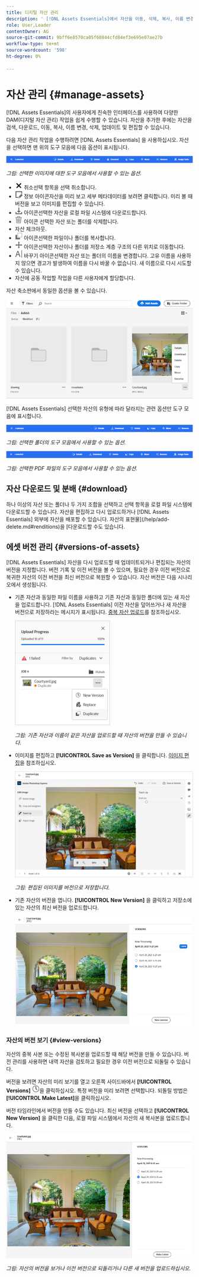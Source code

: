 ```yaml
---
title: 디지털 자산 관리
description: ' [!DNL Assets Essentials]에서 자산을 이동, 삭제, 복사, 이름 변경, 업데이트 및 버전입니다.'
role: User,Leader
contentOwner: AG
source-git-commit: 9bff6e8570ca05f60844cfd84ef3e695e07ae27b
workflow-type: tm+mt
source-wordcount: '598'
ht-degree: 0%

---
```



# 자산 관리 {#manage-assets}

[!DNL Assets Essentials]의 사용자에게 친숙한 인터페이스를 사용하여 다양한 DAM(디지털 자산 관리) 작업을 쉽게 수행할 수 있습니다. 자산을 추가한 후에는 자산을 검색, 다운로드, 이동, 복사, 이름 변경, 삭제, 업데이트 및 편집할 수 있습니다.

다음 자산 관리 작업을 수행하려면 [!DNL Assets Essentials] 을 사용하십시오. 자산을 선택하면 맨 위의 도구 모음에 다음 옵션이 표시됩니다.

![자산을 선택할 때의 도구 모음 옵션](assets/toolbar-image-selected.png)

*그림: 선택한 이미지에 대한 도구 모음에서 사용할 수 있는 옵션.*

* ![아이콘 선택 ](assets/do-not-localize/close-icon.png) 취소선택 항목을 선택 취소합니다.
* ![세부 ](assets/do-not-localize/edit-in-icon.png) 정보 아이콘자산을 미리 보고 세부 메타데이터를 보려면 클릭합니다. 미리 볼 때 버전을 보고 이미지를 편집할 수 있습니다.
* ![다운로드 ](assets/do-not-localize/download-icon.png) 아이콘선택한 자산을 로컬 파일 시스템에 다운로드합니다.
* ![삭제 ](assets/do-not-localize/delete-icon.png) 아이콘 선택한 자산 또는 폴더를 삭제합니다.
* 자산 체크아웃. <!-- ![checkout icon](assets/do-not-localize/checkout-icon.png) -->
* ![복사 ](assets/do-not-localize/copy-icon.png) 아이콘선택한 파일이나 폴더를 복사합니다.
* ![이동 ](assets/do-not-localize/move-icon.png) 아이콘선택한 자산이나 폴더를 저장소 계층 구조의 다른 위치로 이동합니다.
* ![이름 ](assets/do-not-localize/rename-icon.png) 바꾸기 아이콘선택한 자산 또는 폴더의 이름을 변경합니다. 고유 이름을 사용하지 않으면 경고가 발생하여 이름을 다시 바꿀 수 없습니다. 새 이름으로 다시 시도할 수 있습니다.
* 자산에 공동 작업할 작업을 다른 사용자에게 할당합니다. <!-- ![assign task icon](assets/do-not-localize/assign-task-icon.png) -->

자산 축소판에서 동일한 옵션을 볼 수 있습니다.

![자산을 관리할 자산 축소판의 옵션](assets/options-on-thumbnail.png)

[!DNL Assets Essentials] 선택한 자산의 유형에 따라 달라지는 관련 옵션만 도구 모음에 표시합니다.

![자산을 선택할 때의 도구 모음 옵션](assets/toolbar-folder-selected.png)

*그림: 선택한 폴더의 도구 모음에서 사용할 수 있는 옵션.*

![자산을 선택할 때의 도구 모음 옵션](assets/toolbar-pdf-selected.png)

*그림: 선택한 PDF 파일의 도구 모음에서 사용할 수 있는 옵션.*

## 자산 다운로드 및 분배 {#download}

하나 이상의 자산 또는 폴더나 두 가지 조합을 선택하고 선택 항목을 로컬 파일 시스템에 다운로드할 수 있습니다. 자산을 편집하고 다시 업로드하거나 [!DNL Assets Essentials] 외부에 자산을 배포할 수 있습니다. 자산의 표현물](/help/add-delete.md#renditions)을 [다운로드할 수도 있습니다.

## 에셋 버전 관리 {#versions-of-assets}

<!-- 
TBD: query for engineering: How many versions are maintained. What happens when we reach that limit? Are old versions automatically removed? -->

[!DNL Assets Essentials] 자산을 다시 업로드할 때 업데이트되거나 편집되는 자산의 버전을 지정합니다. 버전 기록 및 이전 버전을 볼 수 있으며, 필요한 경우 이전 버전으로 복귀한 자산의 이전 버전을 최신 버전으로 복원할 수 있습니다. 자산 버전은 다음 시나리오에서 생성됩니다.

* 기존 자산과 동일한 파일 이름을 사용하고 기존 자산과 동일한 폴더에 있는 새 자산을 업로드합니다. [!DNL Assets Essentials] 이전 자산을 덮어쓰거나 새 자산을 버전으로 저장하라는 메시지가 표시됩니다. [중복 자산 업로드](/help/add-delete.md#resolve-upload-fails)를 참조하십시오.

   ![업로드할 때 버전 만들기](assets/uploads-manage-duplicates.png)

   *그림: 기존 자산과 이름이 같은 자산을 업로드할 때 자산의 버전을 만들 수 있습니다.*

* 이미지를 편집하고 **[!UICONTROL Save as Version]** 을 클릭합니다. [이미지 편집](/help/edit-images.md)을 참조하십시오.

   ![편집된 이미지를 버전으로 저장](assets/edit-image2.png)

   *그림: 편집된 이미지를 버전으로 저장합니다.*

* 기존 자산의 버전을 엽니다. **[!UICONTROL New Version]** 을 클릭하고 저장소에 있는 자산의 최신 버전을 업로드합니다.

   ![버전 내역에서 새 버전의 자산을 업로드하는 옵션](assets/view-asset-versions2.png)

### 자산의 버전 보기 {#view-versions}

자산의 중복 사본 또는 수정된 복사본을 업로드할 때 해당 버전을 만들 수 있습니다. 버전 관리를 사용하면 내역 자산을 검토하고 필요한 경우 이전 버전으로 되돌릴 수 있습니다.

버전을 보려면 자산의 미리 보기를 열고 오른쪽 사이드바에서 **[!UICONTROL Versions]** ![버전 아이콘](assets/do-not-localize/versions-clock-icon.png)을 클릭하십시오. 특정 버전을 미리 보려면 선택합니다. 되돌릴 방법은 **[!UICONTROL Make Latest]**&#x200B;을 클릭하십시오.

버전 타임라인에서 버전을 만들 수도 있습니다. 최신 버전을 선택하고 **[!UICONTROL New Version]** 을 클릭한 다음, 로컬 파일 시스템에서 자산의 새 복사본을 업로드합니다.

![자산의 버전 보기](assets/view-asset-versions1.png)

*그림: 자산의 버전을 보거나 이전 버전으로 되돌리거나 다른 새 버전을 업로드하십시오.*
